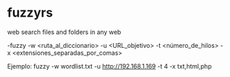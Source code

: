 # fuzzyrs
web search files and folders in any web

-fuzzy -w <ruta_al_diccionario> -u <URL_objetivo> -t <número_de_hilos> -x <extensiones_separadas_por_comas>

Ejemplo:
  fuzzy -w wordlist.txt -u http://192.168.1.169 -t 4 -x txt,html,php
